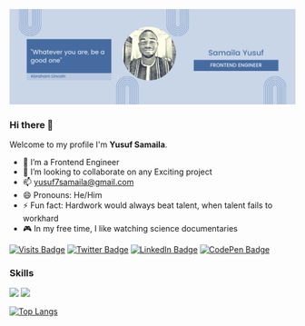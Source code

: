![](Yusuf.png)


### Hi there 👋


Welcome to my profile I'm **Yusuf Samaila**.



- 🔭 I’m a Frontend Engineer
- 👯 I’m looking to collaborate on any Exciting project 
- 📫 yusuf7samaila@gmail.com
- 😄 Pronouns: He/Him
- ⚡ Fun fact: Hardwork would always beat talent, when talent fails to workhard
- 🎮 In my free time, I like watching science documentaries

[![Visits Badge](https://badges.pufler.dev/visits/braydoncoyer/braydoncoyer)](https:samailayusuf.dev)
[![Twitter Badge](https://img.shields.io/badge/Twitter-Profile-informational?style=flat&logo=twitter&logoColor=white&color=1CA2F1)](https://twitter.com/ysdhilsyde)
[![LinkedIn Badge](https://img.shields.io/badge/LinkedIn-Profile-informational?style=flat&logo=linkedin&logoColor=white&color=0D76A8)](https://www.linkedin.com/in/yusufsd)
[![CodePen Badge](https://img.shields.io/badge/CodePen-Profile-informational?style=flat&logo=codepen&logoColor=white&color=black)](https://codepen.io/ysdhilside)

### Skills
![](https://img.shields.io/badge/Code-React-informational?style=flat&logo=react&logoColor=white&color=4AB197)
[](https://img.shields.io/badge/Style-CSS-informational?style=flat&logo=css3&logoColor=white&color=4AB197)
![](https://img.shields.io/badge/Style-Tailwind-informational?style=flat&logo=Tailwind-CSS&logoColor=white&color=4AB197)

[![Top Langs](https://github-readme-stats.vercel.app/api/top-langs/?username=samailayusuf)](https://github.com/samailayusuf/github-readme-stats)


